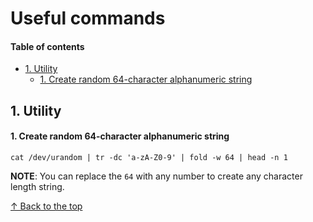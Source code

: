 # Useful commands

#### Table of contents

* [1. Utility](#1-utility)
    * [1. Create random 64-character alphanumeric string](#1-create-random-64-character-alphanumeric-string)

## 1. Utility

#### 1. Create random 64-character alphanumeric string 
```shell script
cat /dev/urandom | tr -dc 'a-zA-Z0-9' | fold -w 64 | head -n 1
```
**NOTE**: You can replace the `64` with any number to create any character length string.

[&#8593; Back to the top](#table-of-contents)

